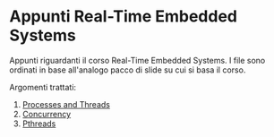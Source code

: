 # Appunti Real-Time Embedded Systems
Appunti riguardanti il corso Real-Time Embedded Systems. I file sono ordinati in base all'analogo pacco di slide su cui si basa il corso.

Argomenti trattati:
1. [Processes and Threads](https://github.com/edomari/Appunti-Real-Time-Embedded-Systems/blob/main/1.%20Processes%20and%20Threads.md#processi)
2. [Concurrency](https://github.com/edomari/Appunti-Real-Time-Embedded-Systems/blob/main/2.%20Concurrency.md#concorrenza)
3. [Pthreads](https://github.com/edomari/Appunti-Real-Time-Embedded-Systems/blob/main/3.%20Pthreads.md#pthread)
